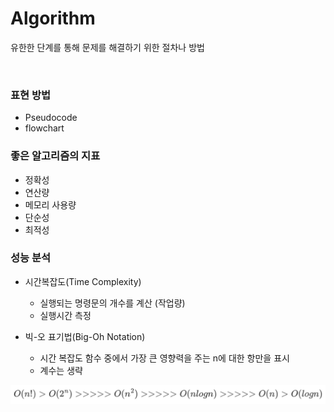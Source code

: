 # Algorithm

유한한 단계를 통해 문제를 해결하기 위한 절차나 방법

<br>

### 표현 방법

* Pseudocode
* flowchart

### 좋은 알고리즘의 지표

* 정확성
* 연산량
* 메모리 사용량
* 단순성
* 최적성

### 성능 분석

* 시간복잡도(Time Complexity)
  * 실행되는 명령문의 개수를 계산 (작업량)
  * 실행시간 측정
  
* 빅-오 표기법(Big-Oh Notation)

  * 시간 복잡도 함수 중에서 가장 큰 영향력을 주는 n에 대한 항만을 표시
  * 계수는 생략



<img src="definition.assets/image-20210928213316171.png" alt="image-20210928213316171" style="zoom:67%;" />


